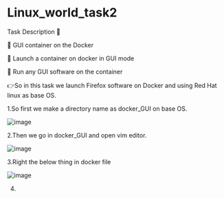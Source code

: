 # Linux_world_task2


Task Description 📄

📌 GUI container on the Docker

🔅 Launch a container on docker in GUI mode 

🔅 Run any GUI software on the container

👉So in this task we launch Firefox software on Docker and using Red Hat linux as base OS.

1.So first we make a directory name as docker_GUI on base OS.

![image](https://user-images.githubusercontent.com/60494696/120360714-afc48e80-c326-11eb-9072-fd7d5dad9467.png)

2.Then we go in docker_GUI and open vim editor.

![image](https://user-images.githubusercontent.com/60494696/120362875-2f535d00-c329-11eb-9080-0013b670b125.png)

3.Right the below thing in docker file

![image](https://user-images.githubusercontent.com/60494696/120362748-0c28ad80-c329-11eb-8e12-0fe063e0f230.png)

4.







